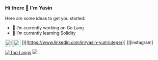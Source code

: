 ### Hi there 👋 I'm Yasin



Here are some ideas to get you started:

- 🔭 I’m currently working on Go Lang
- 🌱 I’m currently learning Solidity




[<img align="left" alt="linkedin | LinkedIn" width="24px" src="https://raw.githubusercontent.com/peterthehan/peterthehan/master/assets/linkedin.svg" />][(https://www.linkedin.com/in/yasin-yumrutepe/)]
[<img align="left" height="24" width="24" src="https://cdn.jsdelivr.net/npm/simple-icons@v4/icons/instagram.svg" />][instagram]


[![Top Langs](https://github-readme-stats.vercel.app/api/top-langs/?username=yasinyumrutepe&layout=compact)](https://github.com/anuraghazra/github-readme-stats)
<picture>
<source 
  srcset="https://github-readme-stats.vercel.app/api?username=yasinyumrutepe&show_icons=true&theme=dark"
  media="(prefers-color-scheme: dark)"
/>
<source
  srcset="https://github-readme-stats.vercel.app/api?username=yasinyumrutepe&show_icons=true"
  media="(prefers-color-scheme: light), (prefers-color-scheme: no-preference)"
/>
<img src="https://github-readme-stats.vercel.app/api?username=yasinyumrutepe&show_icons=true" />
</picture>
